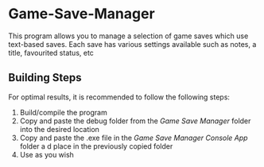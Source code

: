 # Game-Save-Manager

This program allows you to manage a selection of game saves which use text-based saves. 
Each save has various settings available such as notes, a title, favourited status, etc


## Building Steps

For optimal results, it is recommended to follow the following steps:

1. Build/compile the program
2. Copy and paste the debug folder from the *Game Save Manager* folder into the desired location
3. Copy and paste the .exe file in the *Game Save Manager Console App* folder a d place in the previously copied folder
4. Use as you wish
